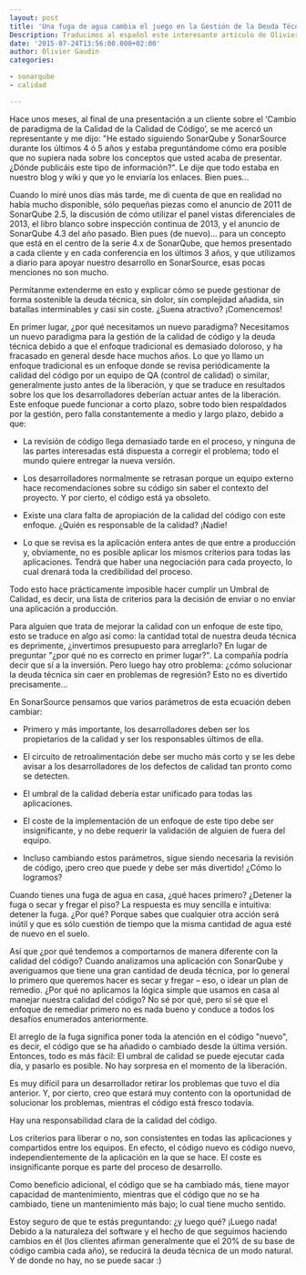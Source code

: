```yaml
---
layout: post
title: 'Una fuga de agua cambia el juego en la Gestión de la Deuda Técnica'
Description: Traducimos al español este interesante artículo de Olivier sobre la gestión de la deuda técnica. ¡No te lo pierdas!
date: '2015-07-24T13:56:00.000+02:00'
author: Olivier Gaudin
categories:

- sonarqube
- calidad

---
```

Hace unos meses, al final de una presentación a un cliente sobre el ‘Cambio de paradigma de la Calidad de la Calidad de Código’, se me acercó un representante y me dijo: "He estado siguiendo SonarQube y SonarSource durante los últimos 4 ó 5 años y estaba preguntándome cómo era posible que no supiera nada sobre los conceptos que usted acaba de presentar. ¿Dónde publicáis este tipo de información?". Le dije que todo estaba en nuestro blog y wiki y que yo le enviaría los enlaces. Bien pues...

Cuando lo miré unos días más tarde, me di cuenta de que en realidad no había mucho disponible, sólo pequeñas piezas como el anuncio de 2011 de SonarQube 2.5, la discusión de cómo utilizar el panel vistas diferenciales de 2013, el libro blanco sobre inspección continua de 2013, y el anuncio de SonarQube 4.3 del año pasado. Bien pues (de nuevo)... para un concepto que está en el centro de la serie 4.x de SonarQube, que hemos presentado a cada cliente y en cada conferencia en los últimos 3 años, y que utilizamos a diario para apoyar nuestro desarrollo en SonarSource, esas pocas menciones no son mucho.

Permítanme extenderme en esto y explicar cómo se puede gestionar de forma sostenible la deuda técnica, sin dolor, sin complejidad añadida, sin batallas interminables y casi sin coste. ¿Suena atractivo? ¡Comencemos!

En primer lugar, ¿por qué necesitamos un nuevo paradigma? Necesitamos un nuevo paradigma para la gestión de la calidad de código y la deuda técnica debido a que el enfoque tradicional es demasiado doloroso, y ha fracasado en general desde hace muchos años. Lo que yo llamo un enfoque tradicional es un enfoque donde se revisa periódicamente la calidad del código por un equipo de QA (control de calidad) o similar, generalmente justo antes de la liberación, y que se traduce en resultados sobre los que los desarrolladores deberían actuar antes de la liberación. Este enfoque puede funcionar a corto plazo, sobre todo bien respaldados por la gestión, pero falla constantemente a medio y largo plazo, debido a que:

- La revisión de código llega demasiado tarde en el proceso, y ninguna de las partes interesadas está dispuesta a corregir el problema; todo el mundo quiere entregar la nueva versión. <br>

- Los desarrolladores normalmente se retrasan porque un equipo externo hace recomendaciones sobre su código sin saber el contexto del proyecto. Y por cierto, el código está ya obsoleto. <br>

- Existe una clara falta de apropiación de la calidad del código con este enfoque. ¿Quién es responsable de la calidad? ¡Nadie! <br>

- Lo que se revisa es la aplicación entera antes de que entre a producción y, obviamente, no es posible aplicar los mismos criterios para todas las aplicaciones. Tendrá que haber una negociación para cada proyecto, lo cual drenará toda la credibilidad del proceso. <br>


Todo esto hace prácticamente imposible hacer cumplir un Umbral de Calidad, es decir, una lista de criterios para la decisión de enviar o no enviar una aplicación a producción.

Para alguien que trata de mejorar la calidad con un enfoque de este tipo, esto se traduce en algo así como: la cantidad total de nuestra deuda técnica es deprimente, ¿invertimos presupuesto para arreglarlo? En lugar de preguntar "¿por qué no es correcto en primer lugar?". La compañía podría decir que sí a la inversión. Pero luego hay otro problema: ¿cómo solucionar la deuda técnica sin caer en problemas de regresión? Esto no es divertido precisamente...

En SonarSource pensamos que varios parámetros de esta ecuación deben cambiar:

- Primero y más importante, los desarrolladores deben ser los propietarios de la calidad y ser los responsables últimos de ella. <br>

- El circuito de retroalimentación debe ser mucho más corto y se les debe avisar a los desarrolladores de los defectos de calidad tan pronto como se detecten. <br>

- El umbral de la calidad debería estar unificado para todas las aplicaciones. <br>

- El coste de la implementación de un enfoque de este tipo debe ser insignificante, y no debe requerir la validación de alguien de fuera del equipo. <br>

- Incluso cambiando estos parámetros, sigue siendo necesaria la revisión de código, ¡pero creo que puede y debe ser más divertido! ¿Cómo lo logramos? <br>


Cuando tienes una fuga de agua en casa, ¿qué haces primero? ¿Detener la fuga o secar y fregar el piso? La respuesta es muy sencilla e intuitiva: detener la fuga. ¿Por qué? Porque sabes que cualquier otra acción será inútil y que es sólo cuestión de tiempo que la misma cantidad de agua esté de nuevo en el suelo.

Así que ¿por qué tendemos a comportarnos de manera diferente con la calidad del código? Cuando analizamos una aplicación con SonarQube y averiguamos que tiene una gran cantidad de deuda técnica, por lo general lo primero que queremos hacer es secar y fregar – eso, o idear un plan de remedio. ¿Por qué no aplicamos la lógica simple que usamos en casa al manejar nuestra calidad del código? No sé por qué, pero sí sé que el enfoque de remediar primero no es nada bueno y conduce a todos los desafíos enumerados anteriormente.

El arreglo de la fuga significa poner toda la atención en el código "nuevo", es decir, el código que se ha añadido o cambiado desde la última versión. Entonces, todo es más fácil:
El umbral de calidad se puede ejecutar cada día, y pasarlo es posible. No hay sorpresa en el momento de la liberación.

Es muy difícil para un desarrollador retirar los problemas que tuvo el día anterior. Y, por cierto, creo que estará muy contento con la oportunidad de solucionar los problemas, mientras el código está fresco todavía. 

Hay una responsabilidad clara de la calidad del código.

Los criterios para liberar o no, son consistentes en todas las aplicaciones y compartidos entre los equipos. En efecto, el código nuevo es código nuevo, independientemente de la aplicación en la que se hace.
El coste es insignificante porque es parte del proceso de desarrollo.

Como beneficio adicional, el código que se ha cambiado más, tiene mayor capacidad de mantenimiento, mientras que el código que no se ha cambiado, tiene un mantenimiento más bajo; lo cual tiene mucho sentido.

Estoy seguro de que te estás preguntando: ¿y luego qué? ¡Luego nada! Debido a la naturaleza del software y el hecho de que seguimos haciendo cambios en él (los clientes afirman generalmente que el 20% de su base de código cambia cada año), se reducirá la deuda técnica de un modo natural. Y de donde no hay, no se puede sacar :)